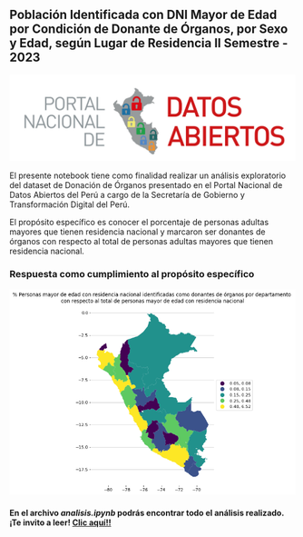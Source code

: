 ## Población Identificada con DNI Mayor de Edad por Condición de Donante de Órganos, por Sexo y Edad, según Lugar de Residencia II Semestre - 2023
<div>
<p style="text-align:center">
<img src="./src/logo DatosAbiertos.jpg">
</p>
</div>

El presente notebook tiene como finalidad realizar un análisis exploratorio del dataset de Donación de Órganos presentado en el Portal Nacional de Datos Abiertos del Perú a cargo de la Secretaría de Gobierno y Transformación Digital del Perú.

El propósito específico es conocer el porcentaje de personas adultas mayores que tienen residencia nacional
y marcaron ser donantes de órganos con respecto al total de personas adultas mayores que tienen residencia nacional.

### **Respuesta como cumplimiento al propósito específico**

<div>
<p style="text-align:center">
<img src="./src/img/output.png">
</p>
</div>

#### En el archivo ***analisis.ipynb*** podrás encontrar todo el análisis realizado. ¡Te invito a leer! [Clic aquí!!](https://github.com/SebastianUrdaneguiBisalaya/Analisis-Donantes-RENIEC/blob/main/analisis.ipynb)
